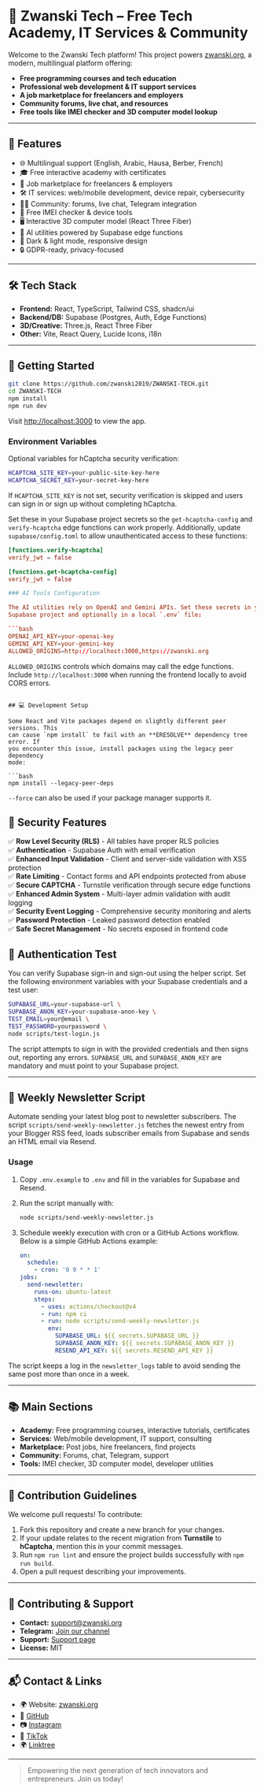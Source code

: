 # 🌟 Zwanski Tech – Free Tech Academy, IT Services & Community

Welcome to the Zwanski Tech platform! This project powers [zwanski.org](https://zwanski.org), a modern, multilingual platform offering:

- **Free programming courses and tech education**
- **Professional web development & IT support services**
- **A job marketplace for freelancers and employers**
- **Community forums, live chat, and resources**
- **Free tools like IMEI checker and 3D computer model lookup**

---

## 🚀 Features

- 🌐 Multilingual support (English, Arabic, Hausa, Berber, French)
- 🎓 Free interactive academy with certificates
- 💼 Job marketplace for freelancers & employers
- 🛠️ IT services: web/mobile development, device repair, cybersecurity
- 🧑‍💻 Community: forums, live chat, Telegram integration
- 📱 Free IMEI checker & device tools
- 🖥️ Interactive 3D computer model (React Three Fiber)
- 🤖 AI utilities powered by Supabase edge functions
- 🌙 Dark & light mode, responsive design
- 🔒 GDPR-ready, privacy-focused

---

## 🛠️ Tech Stack

- **Frontend:** React, TypeScript, Tailwind CSS, shadcn/ui
- **Backend/DB:** Supabase (Postgres, Auth, Edge Functions)
- **3D/Creative:** Three.js, React Three Fiber
- **Other:** Vite, React Query, Lucide Icons, i18n

---

## 🏁 Getting Started

```bash
git clone https://github.com/zwanski2019/ZWANSKI-TECH.git
cd ZWANSKI-TECH
npm install
npm run dev
```

Visit [http://localhost:3000](http://localhost:3000) to view the app.

### Environment Variables

Optional variables for hCaptcha security verification:

```bash
HCAPTCHA_SITE_KEY=your-public-site-key-here
HCAPTCHA_SECRET_KEY=your-secret-key-here
```

If `HCAPTCHA_SITE_KEY` is not set, security verification is skipped and users can sign in or sign up without completing hCaptcha.

Set these in your Supabase project secrets so the `get-hcaptcha-config` and `verify-hcaptcha` edge functions can work properly.
Additionally, update `supabase/config.toml` to allow unauthenticated access to these functions:

```toml
[functions.verify-hcaptcha]
verify_jwt = false

[functions.get-hcaptcha-config]
verify_jwt = false

### AI Tools Configuration

The AI utilities rely on OpenAI and Gemini APIs. Set these secrets in your
Supabase project and optionally in a local `.env` file:

```bash
OPENAI_API_KEY=your-openai-key
GEMINI_API_KEY=your-gemini-key
ALLOWED_ORIGINS=http://localhost:3000,https://zwanski.org
```

`ALLOWED_ORIGINS` controls which domains may call the edge functions.
Include `http://localhost:3000` when running the frontend locally to avoid
CORS errors.
```

## 💻 Development Setup

Some React and Vite packages depend on slightly different peer versions. This
can cause `npm install` to fail with an **ERESOLVE** dependency tree error. If
you encounter this issue, install packages using the legacy peer dependency
mode:

```bash
npm install --legacy-peer-deps
```

`--force` can also be used if your package manager supports it.

## 🔐 Security Features

✅ **Row Level Security (RLS)** - All tables have proper RLS policies  
✅ **Authentication** - Supabase Auth with email verification  
✅ **Enhanced Input Validation** - Client and server-side validation with XSS protection  
✅ **Rate Limiting** - Contact forms and API endpoints protected from abuse  
✅ **Secure CAPTCHA** - Turnstile verification through secure edge functions  
✅ **Enhanced Admin System** - Multi-layer admin validation with audit logging  
✅ **Security Event Logging** - Comprehensive security monitoring and alerts  
✅ **Password Protection** - Leaked password detection enabled  
✅ **Safe Secret Management** - No secrets exposed in frontend code

## 🔐 Authentication Test

You can verify Supabase sign-in and sign-out using the helper script. Set the
following environment variables with your Supabase credentials and a test user:

```bash
SUPABASE_URL=your-supabase-url \
SUPABASE_ANON_KEY=your-supabase-anon-key \
TEST_EMAIL=your@email \
TEST_PASSWORD=yourpassword \
node scripts/test-login.js
```

The script attempts to sign in with the provided credentials and then signs out, reporting any errors. `SUPABASE_URL` and `SUPABASE_ANON_KEY` are mandatory and must point to your Supabase project.

---

## 📰 Weekly Newsletter Script

Automate sending your latest blog post to newsletter subscribers. The script
`scripts/send-weekly-newsletter.js` fetches the newest entry from your Blogger
RSS feed, loads subscriber emails from Supabase and sends an HTML email via
Resend.

### Usage

1. Copy `.env.example` to `.env` and fill in the variables for Supabase and
   Resend.
2. Run the script manually with:

   ```bash
   node scripts/send-weekly-newsletter.js
   ```

3. Schedule weekly execution with cron or a GitHub Actions workflow. Below is a
   simple GitHub Actions example:

   ```yaml
   on:
     schedule:
       - cron: '0 9 * * 1'
   jobs:
     send-newsletter:
       runs-on: ubuntu-latest
       steps:
         - uses: actions/checkout@v4
         - run: npm ci
         - run: node scripts/send-weekly-newsletter.js
           env:
             SUPABASE_URL: ${{ secrets.SUPABASE_URL }}
             SUPABASE_ANON_KEY: ${{ secrets.SUPABASE_ANON_KEY }}
             RESEND_API_KEY: ${{ secrets.RESEND_API_KEY }}
   ```

The script keeps a log in the `newsletter_logs` table to avoid sending the same
post more than once in a week.

---

## 📚 Main Sections

- **Academy:** Free programming courses, interactive tutorials, certificates
- **Services:** Web/mobile development, IT support, consulting
- **Marketplace:** Post jobs, hire freelancers, find projects
- **Community:** Forums, chat, Telegram, support
- **Tools:** IMEI checker, 3D computer model, developer utilities

---

## 📝 Contribution Guidelines

We welcome pull requests! To contribute:

1. Fork this repository and create a new branch for your changes.
2. If your update relates to the recent migration from **Turnstile** to **hCaptcha**, mention this in your commit messages.
3. Run `npm run lint` and ensure the project builds successfully with `npm run build`.
4. Open a pull request describing your improvements.

---

## 🤝 Contributing & Support

- **Contact:** [support@zwanski.org](mailto:support@zwanski.org)
- **Telegram:** [Join our channel](https://t.me/zwanski_tech)
- **Support:** [Support page](https://zwanski.org/support)
- **License:** MIT

---

## 📬 Contact & Links

- 🌍 Website: [zwanski.org](https://zwanski.org)
- 🔗 [GitHub](https://github.com/zwanski2019)
- 📷 [Instagram](https://www.instagram.com/mohamed_zwanski)
- 🎥 [TikTok](https://www.tiktok.com/@zwanski.m)
- 🌍 [Linktree](https://linktr.ee/zwanski)

---

> Empowering the next generation of tech innovators and entrepreneurs. Join us today!
